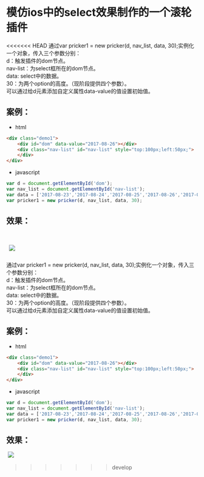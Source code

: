# 模仿ios中的select效果制作的一个滚轮插件
<<<<<<< HEAD
通过var pricker1 = new pricker(d, nav_list, data, 30);实例化一个对象，传入三个参数分别：<br/>
d：触发插件的dom节点。<br/>
nav-list：为select框所在的dom节点。<br/>
data: select中的数据。<br/>
30：为两个option的高度。（现阶段提供四个参数）。<br/>
可以通过给d元素添加自定义属性data-value的值设置初始值。
## 案例：
* html
```html
<div class="demo1">
	<div id="dom" data-value="2017-08-26"></div>
	<div class="nav-list" id="nav-list" style="top:100px;left:50px;">
	</div>
</div>
```
* javascript
```javascript
var d = document.getElementById('dom');
var nav_list = document.getElementById('nav-list');
var data = ['2017-08-23','2017-08-24','2017-08-25','2017-08-26','2017-08-27','2017-08-28','2017-08-29','2017-08-30','2017-08-31','2017-09-01','2017-09-02','2017-09-03','2017-09-04','2017-09-05','2017-09-06','2017-09-07','2017-09-08','2017-09-09','2017-09-10','2017-09-11','2017-09-12','2017-09-13','2017-09-14','2017-09-15','2017-09-16','2017-09-17','2017-09-18','2017-09-19'];
var pricker1 = new pricker(d, nav_list, data, 30);
```
## 效果：
  ![](https://github.com/erpang123/pricker-dmeo/raw/master/Screenshots/pricker.png)
=======
通过var pricker1 = new pricker(d, nav_list, data, 30);实例化一个对象，传入三个参数分别：<br/>
d：触发插件的dom节点。<br/>
nav-list：为select框所在的dom节点。<br/>
data: select中的数据。<br/>
30：为两个option的高度。（现阶段提供四个参数）。<br/>
可以通过给d元素添加自定义属性data-value的值设置初始值。
## 案例：
* html
```html
<div class="demo1">
	<div id="dom" data-value="2017-08-26"></div>
	<div class="nav-list" id="nav-list" style="top:100px;left:50px;">
	</div>
</div>
```
* javascript
```javascript
var d = document.getElementById('dom');
var nav_list = document.getElementById('nav-list');
var data = ['2017-08-23','2017-08-24','2017-08-25','2017-08-26','2017-08-27','2017-08-28','2017-08-29','2017-08-30','2017-08-31','2017-09-01','2017-09-02','2017-09-03','2017-09-04','2017-09-05','2017-09-06','2017-09-07','2017-09-08','2017-09-09','2017-09-10','2017-09-11','2017-09-12','2017-09-13','2017-09-14','2017-09-15','2017-09-16','2017-09-17','2017-09-18','2017-09-19'];
var pricker1 = new pricker(d, nav_list, data, 30);
```
## 效果：
  ![](https://github.com/erpang123/pricker-dmeo/raw/master/Screenshots/pricker.png)
>>>>>>> develop
